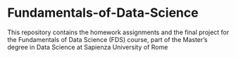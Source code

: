 # Fundamentals-of-Data-Science
This repository contains the homework assignments and the final project for the Fundamentals of Data Science (FDS) course, part of the Master’s degree in Data Science at Sapienza University of Rome

